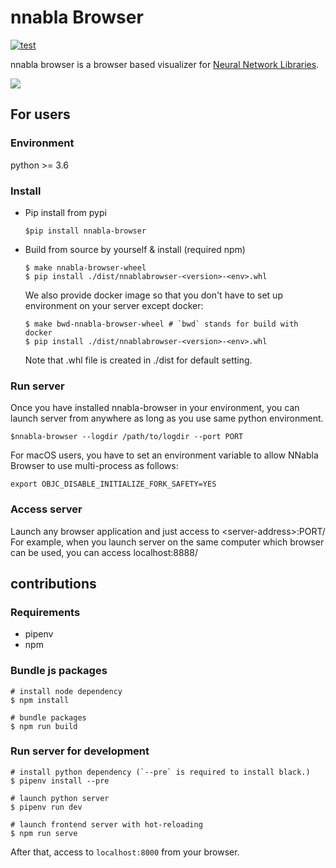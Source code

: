 # nnabla Browser

[![test](https://github.com/nnabla/nnabla-browser/actions/workflows/test.yaml/badge.svg)](https://github.com/nnabla/nnabla-browser/actions/workflows/test.yaml)

nnabla browser is a browser based visualizer for [Neural Network Libraries](https://github.com/sony/nnabla).

![](imgs/overview.gif)

## For users

### Environment

python >= 3.6

### Install

- Pip install from pypi

    ```shell
    $pip install nnabla-browser
    ```

- Build from source by yourself & install (required npm)

    ```shell
    $ make nnabla-browser-wheel
    $ pip install ./dist/nnablabrowser-<version>-<env>.whl
    ```

    We also provide docker image so that you don't have to set up environment on your server except docker: 
    ```shell
    $ make bwd-nnabla-browser-wheel # `bwd` stands for build with docker
    $ pip install ./dist/nnablabrowser-<version>-<env>.whl
    ```

    Note that .whl file is created in ./dist for default setting.

### Run server

Once you have installed nnabla-browser in your environment, you can launch server from anywhere as long as you use same python environment.

``` shell
$nnabla-browser --logdir /path/to/logdir --port PORT
```

For macOS users, you have to set an environment variable to allow NNabla Browser to use multi-process as follows:
``` shell
export OBJC_DISABLE_INITIALIZE_FORK_SAFETY=YES
```

### Access server

Launch any browser application and just access to \<server-address\>:PORT/  
For example, when you launch server on the same computer which browser can be used, you can access localhost:8888/

## contributions

### Requirements

- pipenv
- npm

### Bundle js packages

```shell
# install node dependency 
$ npm install 

# bundle packages
$ npm run build
```

### Run server for development

```shell
# install python dependency (`--pre` is required to install black.)
$ pipenv install --pre

# launch python server
$ pipenv run dev

# launch frontend server with hot-reloading
$ npm run serve

```

After that, access to `localhost:8000` from your browser.
